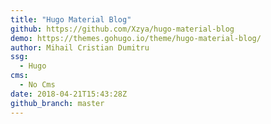 ```yaml
---
title: "Hugo Material Blog"
github: https://github.com/Xzya/hugo-material-blog
demo: https://themes.gohugo.io/theme/hugo-material-blog/
author: Mihail Cristian Dumitru
ssg:
  - Hugo
cms:
  - No Cms
date: 2018-04-21T15:43:28Z
github_branch: master
---
```

